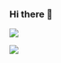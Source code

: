 ### Hi there 👋


<a href="https://www.instagram.com/51k.co.kr/"><img src="https://img.shields.io/badge/instagram-ff0044?style=flat-square&logo=Instagram&logoColor=white"/></a>

<a href="https://velog.io/@ik_front9090"><img src="https://img.shields.io/badge/velog-3eb489?style=flat-square&logo=vimeo&logoColor=white"/></a>


<!--
**qdaszx/qdaszx** is a ✨ _special_ ✨ repository because its `README.md` (this file) appears on your GitHub profile.

Here are some ideas to get you started:

- 🔭 I’m currently working on ...
- 🌱 I’m currently learning ...
- 👯 I’m looking to collaborate on ...
- 🤔 I’m looking for help with ...
- 💬 Ask me about ...
- 📫 How to reach me: ...
- 😄 Pronouns: ...
- ⚡ Fun fact: ...
-->

